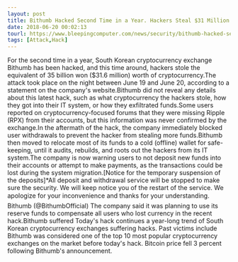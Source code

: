 ```yaml
---
layout: post
title: Bithumb Hacked Second Time in a Year. Hackers Steal $31 Million
date: 2018-06-20 00:02:13
tourl: https://www.bleepingcomputer.com/news/security/bithumb-hacked-second-time-in-a-year-hackers-steal-31-million/
tags: [Attack,Hack]
---
```

For the second time in a year, South Korean cryptocurrency exchange Bithumb has been hacked, and this time around, hackers stole the equivalent of 35 billion won ($31.6 million) worth of cryptocurrency.The attack took place on the night between June 19 and June 20, according to a statement on the company's website.Bithumb did not reveal any details about this latest hack, such as what cryptocurrency the hackers stole, how they got into their IT system, or how they exfiltrated funds.Some users reported on cryptocurrency-focused forums that they were missing Ripple (RPX) from their accounts, but this information was never confirmed by the exchange.In the aftermath of the hack, the company immediately blocked user withdrawals to prevent the hacker from stealing more funds.Bithumb then moved to relocate most of its funds to a cold (offline) wallet for safe-keeping, until it audits, rebuilds, and roots out the hackers from its IT system.The company is now warning users to not deposit new funds into their accounts or attempt to make payments, as the transactions could be lost during the system migration.[Notice for the temporary suspension of the deposits]*All deposit and withdrawal service will be stopped to make sure the security. We will keep notice you of the restart of the service. We apologize for your inconvenience and thanks for your understanding. Bithumb (@BithumbOfficial) The company said it was planning to use its reserve funds to compensate all users who lost currency in the recent hack.Bithumb suffered Today's hack continues a year-long trend of South Korean cryptocurrency exchanges suffering hacks. Past victims include Bithumb was considered one of the top 10 most popular cryptocurrency exchanges on the market before today's hack. Bitcoin price fell 3 percent following Bithumb's announcement.